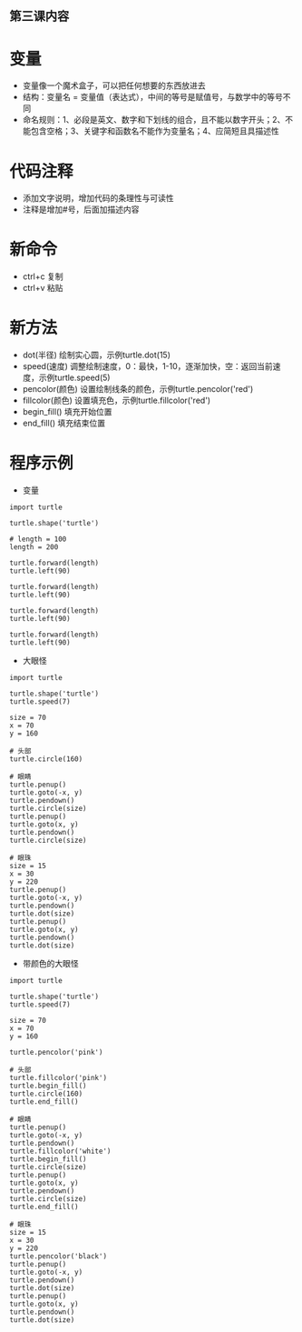 第三课内容
----

# 变量
* 变量像一个魔术盒子，可以把任何想要的东西放进去
* 结构：变量名 = 变量值（表达式），中间的等号是赋值号，与数学中的等号不同
* 命名规则：1、必段是英文、数字和下划线的组合，且不能以数字开头；2、不能包含空格；3、关键字和函数名不能作为变量名；4、应简短且具描述性

# 代码注释
* 添加文字说明，增加代码的条理性与可读性
* 注释是增加#号，后面加描述内容

# 新命令
* ctrl+c 复制
* ctrl+v 粘贴

# 新方法
* dot(半径) 绘制实心圆，示例turtle.dot(15)
* speed(速度) 调整绘制速度，0：最快，1-10，逐渐加快，空：返回当前速度，示例turtle.speed(5)
* pencolor(颜色) 设置绘制线条的颜色，示例turtle.pencolor('red')
* fillcolor(颜色) 设置填充色，示例turtle.fillcolor('red')
* begin_fill() 填充开始位置
* end_fill() 填充结束位置

# 程序示例
* 变量
``` 
import turtle

turtle.shape('turtle')

# length = 100
length = 200

turtle.forward(length)
turtle.left(90)

turtle.forward(length)
turtle.left(90)

turtle.forward(length)
turtle.left(90)

turtle.forward(length)
turtle.left(90)
```
* 大眼怪
```
import turtle

turtle.shape('turtle')
turtle.speed(7)

size = 70
x = 70
y = 160

# 头部
turtle.circle(160)

# 眼睛
turtle.penup()
turtle.goto(-x, y)
turtle.pendown()
turtle.circle(size)
turtle.penup()
turtle.goto(x, y)
turtle.pendown()
turtle.circle(size)

# 眼珠
size = 15
x = 30
y = 220
turtle.penup()
turtle.goto(-x, y)
turtle.pendown()
turtle.dot(size)
turtle.penup()
turtle.goto(x, y)
turtle.pendown()
turtle.dot(size)
```

* 带颜色的大眼怪

```
import turtle

turtle.shape('turtle')
turtle.speed(7)

size = 70
x = 70
y = 160

turtle.pencolor('pink')

# 头部
turtle.fillcolor('pink')
turtle.begin_fill()
turtle.circle(160)
turtle.end_fill()

# 眼睛
turtle.penup()
turtle.goto(-x, y)
turtle.pendown()
turtle.fillcolor('white')
turtle.begin_fill()
turtle.circle(size)
turtle.penup()
turtle.goto(x, y)
turtle.pendown()
turtle.circle(size)
turtle.end_fill()

# 眼珠
size = 15
x = 30
y = 220
turtle.pencolor('black')
turtle.penup()
turtle.goto(-x, y)
turtle.pendown()
turtle.dot(size)
turtle.penup()
turtle.goto(x, y)
turtle.pendown()
turtle.dot(size)
```